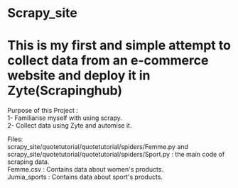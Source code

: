 # Scrapy_site
# This is my first and simple attempt to collect data from an e-commerce website and deploy it in Zyte(Scrapinghub) 

Purpose of this Project :\
1- Familiarise myself with using scrapy. \
2- Collect data using Zyte and automise it.

Files:\
scrapy_site/quotetutorial/quotetutorial/spiders/Femme.py and scrapy_site/quotetutorial/quotetutorial/spiders/Sport.py : the main code of scraping data.\
Femme.csv : Contains data about women's products.\
Jumia_sports : Contains data about sport's products.
